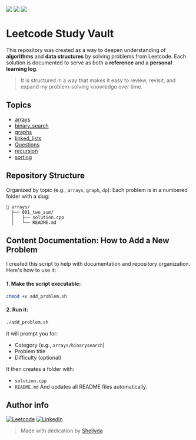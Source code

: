 
<p align="left">
  <img src="https://img.shields.io/badge/Language-C++-blue.svg" />
  <img src="https://img.shields.io/badge/Leetcode-Study-yellow.svg" />
  <img src="https://img.shields.io/badge/Automated_README-✔️-success" />
</p>

# Leetcode Study Vault

This repository was created as a way to deepen understanding of **algorithms** and **data structures** by solving problems from Leetcode.
Each solution is documented to serve as both a **reference** and a **personal learning log**.

> It is structured in a way that makes it easy to review, revisit, and expand my problem-solving knowledge over time.

## Topics

- [arrays](./arrays)
- [binary_search](./binary_search)
- [graphs](./graphs)
- [linked_lists](./linked_lists)
- [Questions](./Questions)
- [recursion](./recursion)
- [sorting](./sorting)

## Repository Structure

Organized by topic (e.g., `arrays`, `graph`, `dp`). Each problem is in a numbered folder with a slug:

```
📁 arrays/
  ├── 001_two_sum/
  │   ├── solution.cpp
  │   └── README.md
```

## Content Documentation: How to Add a New Problem
I created this script to help with documentation and repository organization. Here's how to use it:

#### 1. Make the script executable:
```bash
chmod +x add_problem.sh
```

#### 2. Run it:
```bash
./add_problem.sh
```

It will prompt you for:
- Category (e.g., `arrays/binarysearch`)
- Problem title
- Difficulty (optional)

It then creates a folder with:
- `solution.cpp`
- `README.md`
And updates all README files automatically.

## Author info
[![Leetcode](https://img.shields.io/badge/Leetcode-yellow?logo=Leetcode&logoColor=white)](https://leetcode.com/u/shellyda-barbosa)
[![LinkedIn](https://img.shields.io/badge/LinkedIn-blue?logo=linkedin&logoColor=white)](https://linkedin.com/in/shellyda-barbosa)
> Made with dedication by [Shellyda](https://github.com/Shellyda)
